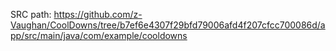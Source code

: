 SRC path: https://github.com/z-Vaughan/CoolDowns/tree/b7ef6e4307f29bfd79006afd4f207cfcc700086d/app/src/main/java/com/example/cooldowns
